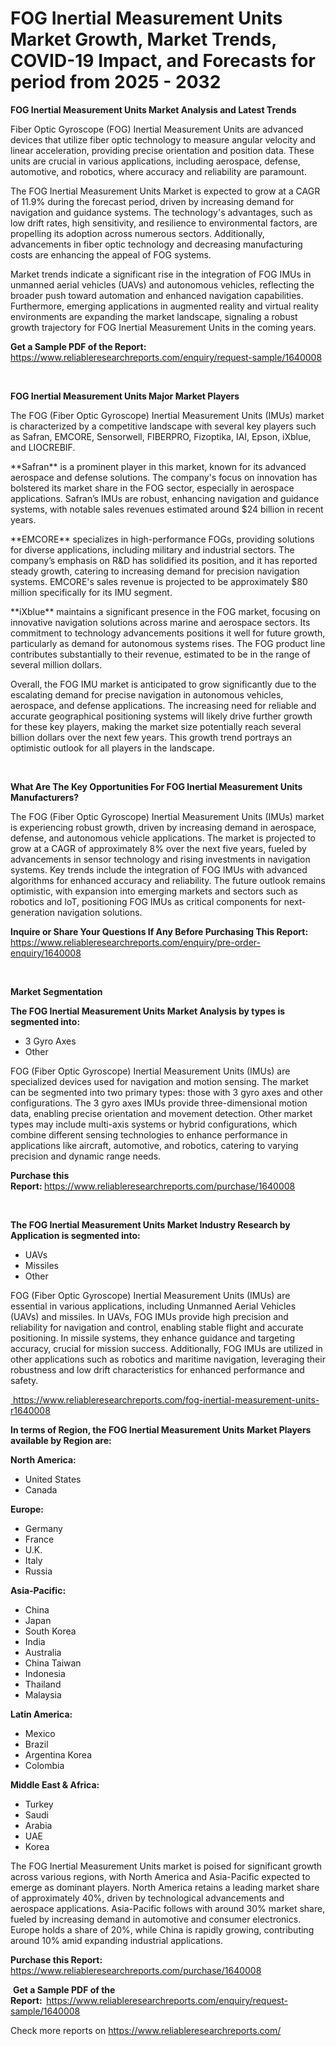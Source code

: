 <p><h1>FOG Inertial Measurement Units Market Growth, Market Trends, COVID-19 Impact, and Forecasts for period from 2025 - 2032</h1></p><p><strong>FOG Inertial Measurement Units Market Analysis and Latest Trends</strong></p>
<p><p>Fiber Optic Gyroscope (FOG) Inertial Measurement Units are advanced devices that utilize fiber optic technology to measure angular velocity and linear acceleration, providing precise orientation and position data. These units are crucial in various applications, including aerospace, defense, automotive, and robotics, where accuracy and reliability are paramount.</p><p>The FOG Inertial Measurement Units Market is expected to grow at a CAGR of 11.9% during the forecast period, driven by increasing demand for navigation and guidance systems. The technology's advantages, such as low drift rates, high sensitivity, and resilience to environmental factors, are propelling its adoption across numerous sectors. Additionally, advancements in fiber optic technology and decreasing manufacturing costs are enhancing the appeal of FOG systems.</p><p>Market trends indicate a significant rise in the integration of FOG IMUs in unmanned aerial vehicles (UAVs) and autonomous vehicles, reflecting the broader push toward automation and enhanced navigation capabilities. Furthermore, emerging applications in augmented reality and virtual reality environments are expanding the market landscape, signaling a robust growth trajectory for FOG Inertial Measurement Units in the coming years.</p></p>
<p><strong>Get a Sample PDF of the Report:&nbsp;</strong> <a href="https://www.reliableresearchreports.com/enquiry/request-sample/1640008?utm_campaign=3262&utm_medium=2&utm_source=Github&utm_content=ia&utm_term=06042025&utm_id=fog-inertial-measurement-units">https://www.reliableresearchreports.com/enquiry/request-sample/1640008</a></p>
<p>&nbsp;</p>
<p><strong>FOG Inertial Measurement Units Major Market Players</strong></p>
<p><p>The FOG (Fiber Optic Gyroscope) Inertial Measurement Units (IMUs) market is characterized by a competitive landscape with several key players such as Safran, EMCORE, Sensorwell, FIBERPRO, Fizoptika, IAI, Epson, iXblue, and LIOCREBIF. </p><p>**Safran** is a prominent player in this market, known for its advanced aerospace and defense solutions. The company's focus on innovation has bolstered its market share in the FOG sector, especially in aerospace applications. Safran’s IMUs are robust, enhancing navigation and guidance systems, with notable sales revenues estimated around $24 billion in recent years.</p><p>**EMCORE** specializes in high-performance FOGs, providing solutions for diverse applications, including military and industrial sectors. The company’s emphasis on R&D has solidified its position, and it has reported steady growth, catering to increasing demand for precision navigation systems. EMCORE's sales revenue is projected to be approximately $80 million specifically for its IMU segment.</p><p>**iXblue** maintains a significant presence in the FOG market, focusing on innovative navigation solutions across marine and aerospace sectors. Its commitment to technology advancements positions it well for future growth, particularly as demand for autonomous systems rises. The FOG product line contributes substantially to their revenue, estimated to be in the range of several million dollars.</p><p>Overall, the FOG IMU market is anticipated to grow significantly due to the escalating demand for precise navigation in autonomous vehicles, aerospace, and defense applications. The increasing need for reliable and accurate geographical positioning systems will likely drive further growth for these key players, making the market size potentially reach several billion dollars over the next few years. This growth trend portrays an optimistic outlook for all players in the landscape.</p></p>
<p>&nbsp;</p>
<p><strong>What Are The Key Opportunities For FOG Inertial Measurement Units Manufacturers?</strong></p>
<p><p>The FOG (Fiber Optic Gyroscope) Inertial Measurement Units (IMUs) market is experiencing robust growth, driven by increasing demand in aerospace, defense, and autonomous vehicle applications. The market is projected to grow at a CAGR of approximately 8% over the next five years, fueled by advancements in sensor technology and rising investments in navigation systems. Key trends include the integration of FOG IMUs with advanced algorithms for enhanced accuracy and reliability. The future outlook remains optimistic, with expansion into emerging markets and sectors such as robotics and IoT, positioning FOG IMUs as critical components for next-generation navigation solutions.</p></p>
<p><strong>Inquire or Share Your Questions If Any Before Purchasing This Report:</strong> <a href="https://www.reliableresearchreports.com/enquiry/pre-order-enquiry/1640008?utm_campaign=3262&utm_medium=2&utm_source=Github&utm_content=ia&utm_term=06042025&utm_id=fog-inertial-measurement-units">https://www.reliableresearchreports.com/enquiry/pre-order-enquiry/1640008</a></p>
<p>&nbsp;</p>
<p><strong>Market Segmentation</strong></p>
<p><strong>The FOG Inertial Measurement Units Market Analysis by types is segmented into:</strong></p>
<p><ul><li>3 Gyro Axes</li><li>Other</li></ul></p>
<p><p>FOG (Fiber Optic Gyroscope) Inertial Measurement Units (IMUs) are specialized devices used for navigation and motion sensing. The market can be segmented into two primary types: those with 3 gyro axes and other configurations. The 3 gyro axes IMUs provide three-dimensional motion data, enabling precise orientation and movement detection. Other market types may include multi-axis systems or hybrid configurations, which combine different sensing technologies to enhance performance in applications like aircraft, automotive, and robotics, catering to varying precision and dynamic range needs.</p></p>
<p><strong>Purchase this Report:&nbsp;</strong><a href="https://www.reliableresearchreports.com/purchase/1640008?utm_campaign=3262&utm_medium=2&utm_source=Github&utm_content=ia&utm_term=06042025&utm_id=fog-inertial-measurement-units">https://www.reliableresearchreports.com/purchase/1640008</a></p>
<p>&nbsp;</p>
<p><strong>The FOG Inertial Measurement Units Market Industry Research by Application is segmented into:</strong></p>
<p><ul><li>UAVs</li><li>Missiles</li><li>Other</li></ul></p>
<p><p>FOG (Fiber Optic Gyroscope) Inertial Measurement Units (IMUs) are essential in various applications, including Unmanned Aerial Vehicles (UAVs) and missiles. In UAVs, FOG IMUs provide high precision and reliability for navigation and control, enabling stable flight and accurate positioning. In missile systems, they enhance guidance and targeting accuracy, crucial for mission success. Additionally, FOG IMUs are utilized in other applications such as robotics and maritime navigation, leveraging their robustness and low drift characteristics for enhanced performance and safety.</p></p>
<p><a href="https://www.reliableresearchreports.com/fog-inertial-measurement-units-r1640008?utm_campaign=3262&utm_medium=2&utm_source=Github&utm_content=ia&utm_term=06042025&utm_id=fog-inertial-measurement-units">&nbsp;https://www.reliableresearchreports.com/fog-inertial-measurement-units-r1640008</a></p>
<p><strong>In terms of Region, the FOG Inertial Measurement Units Market Players available by Region are:</strong></p>
<p>
    <p> <strong> North America: </strong>
        <ul>
            <li>United States</li>
            <li>Canada</li>
        </ul>
        </p> 
    <p> <strong> Europe: </strong>
        <ul>
            <li>Germany</li>
            <li>France</li>
            <li>U.K.</li>
            <li>Italy</li>
            <li>Russia</li>
        </ul>
        </p> 
    <p> <strong> Asia-Pacific: </strong>
        <ul>
            <li>China</li>
            <li>Japan</li>
            <li>South Korea</li>
            <li>India</li>
            <li>Australia</li>
            <li>China Taiwan</li>
            <li>Indonesia</li>
            <li>Thailand</li>
            <li>Malaysia</li>
        </ul>
        </p> 
    <p> <strong> Latin America: </strong>
        <ul>
            <li>Mexico</li>
            <li>Brazil</li>
            <li>Argentina Korea</li>
            <li>Colombia</li>
        </ul>
        </p> 
    <p> <strong> Middle East & Africa: </strong>
        <ul>
            <li>Turkey</li>
            <li>Saudi</li>
            <li>Arabia</li>
            <li>UAE</li>
            <li>Korea</li>
        </ul>
    </p>
    </p>
<p><p>The FOG Inertial Measurement Units market is poised for significant growth across various regions, with North America and Asia-Pacific expected to emerge as dominant players. North America retains a leading market share of approximately 40%, driven by technological advancements and aerospace applications. Asia-Pacific follows with around 30% market share, fueled by increasing demand in automotive and consumer electronics. Europe holds a share of 20%, while China is rapidly growing, contributing around 10% amid expanding industrial applications.</p></p>
<p><strong>Purchase this Report: </strong><a href="https://www.reliableresearchreports.com/purchase/1640008?utm_campaign=3262&utm_medium=2&utm_source=Github&utm_content=ia&utm_term=06042025&utm_id=fog-inertial-measurement-units">https://www.reliableresearchreports.com/purchase/1640008</a></p>
<p>&nbsp;<strong>Get a Sample PDF of the Report:&nbsp;&nbsp;</strong><a href="https://www.reliableresearchreports.com/enquiry/request-sample/1640008?utm_campaign=3262&utm_medium=2&utm_source=Github&utm_content=ia&utm_term=06042025&utm_id=fog-inertial-measurement-units">https://www.reliableresearchreports.com/enquiry/request-sample/1640008</a></p>
<p><strong></strong></p>
<p>Check more reports on <a href="https://www.reliableresearchreports.com/?utm_campaign=3262&utm_medium=2&utm_source=Github&utm_content=ia&utm_term=06042025&utm_id=fog-inertial-measurement-units">https://www.reliableresearchreports.com/</a></p>